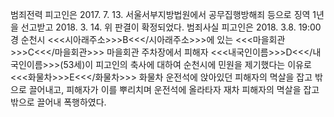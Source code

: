 범죄전력
피고인은 2017. 7. 13. 서울서부지방법원에서 공무집행방해죄 등으로 징역 1년을 선고받고 2018. 3. 14. 위 판결이 확정되었다.
범죄사실
피고인은 2018. 3.8. 19:00경 순천시 <<<시아래주소>>>B<<</시아래주소>>>에 있는 <<<마을회관>>>C<<</마을회관>>> 마을회관 주차장에서 피해자 <<<내국인이름>>>D<<</내국인이름>>>(53세)이 피고인의 축사에 대하여 순천시에 민원을 제기했다는 이유로 <<<화물차>>>E<<</화물차>>> 화물차 운전석에 앉아있던 피해자의 멱살을 잡고 밖으로 끌어내고, 피해자가 이를 뿌리치며 운전석에 올라타자 재차 피해자의 멱살을 잡고 밖으로 끌어내 폭행하였다.